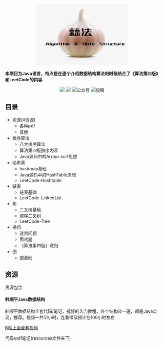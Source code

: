 
<p align="center">
<img src = 'img/common/main.png' width = '300' height = '200'>
</p>

**本项目为Java语言，特点是在逐个介绍数据结构算法的时候结合了《算法第四版》和LeetCode的内容**
<p align="center">
  <img src="https://img.shields.io/badge/language-Java-blue.svg">
  <img src="https://img.shields.io/badge/pdf-算法第四版-lightgrey.svg">
  <img src="https://img.shields.io/badge/PDF-数据结构基础-important.svg" alt="公众号">
  <img src="https://img.shields.io/badge/support-投稿-critical.svg" alt="投稿">
</p>

## 目录
* 资源(#资源)
  - 各种pdf
  - 其他
* 排序算法
  - 八大排序算法
  - 算法第四版排序内容
  - Java源码中的Arrays.sort思想
* 哈希表
  - hashmap基础
  - Java源码中的HashTable思想
  - LeetCode-Hashtable
* 链表
  - 链表基础
  - LeetCode-LinkedList
* 树
  - 二叉树基础
  - 顺序二叉树
  - LeetCode-Tree
* 递归
  - 迷宫问题
  - 面试题
  - 《算法第四版》递归
* 图
  - 图基础


## 资源

资源包含

#### 韩顺平Java数据结构

韩顺平数据结构全套代码/笔记，挺好的入门教程，各个结构过一遍，都是Java实现，推荐。视频一共51小时，连看带写预计在100小时左右

<a href = 'https://www.bilibili.com/video/av54029771?from=search&seid=15096936792873170656'>B站上面全套视频</a>

代码/pdf笔记(resources文件夹下)
